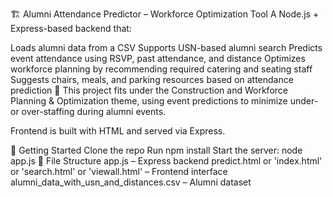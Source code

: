 🏗️ Alumni Attendance Predictor – Workforce Optimization Tool
A Node.js + Express-based backend that:

Loads alumni data from a CSV
Supports USN-based alumni search
Predicts event attendance using RSVP, past attendance, and distance
Optimizes workforce planning by recommending required catering and seating staff
Suggests chairs, meals, and parking resources based on attendance prediction
🔧 This project fits under the Construction and Workforce Planning & Optimization theme, using event predictions to minimize under- or over-staffing during alumni events.

Frontend is built with HTML and served via Express.

🚀 Getting Started
Clone the repo
Run npm install
Start the server: node app.js
📁 File Structure
app.js – Express backend
predict.html or 'index.html' or 'search.html' or 'viewall.html' – Frontend interface
alumni_data_with_usn_and_distances.csv – Alumni dataset
